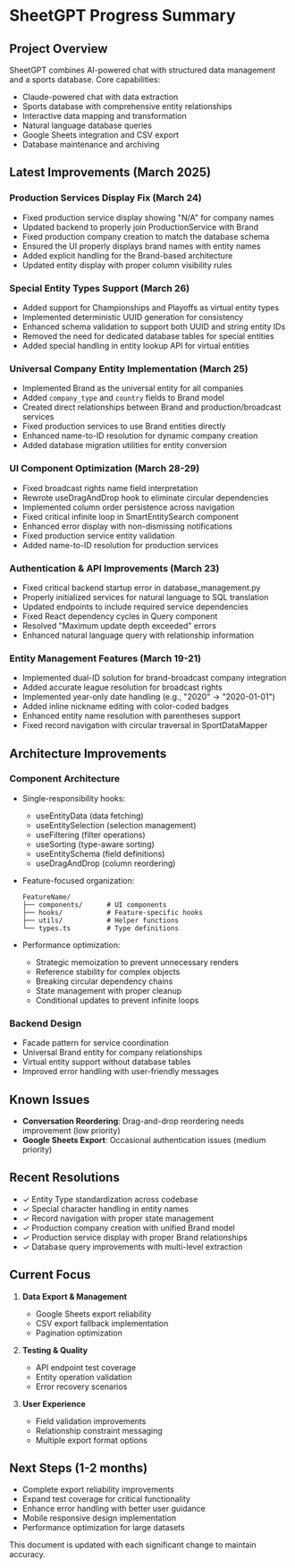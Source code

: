 # SheetGPT Progress Summary

## Project Overview

SheetGPT combines AI-powered chat with structured data management and a sports database. Core capabilities:

- Claude-powered chat with data extraction
- Sports database with comprehensive entity relationships 
- Interactive data mapping and transformation
- Natural language database queries
- Google Sheets integration and CSV export
- Database maintenance and archiving

## Latest Improvements (March 2025)

### Production Services Display Fix (March 24)

- Fixed production service display showing "N/A" for company names
- Updated backend to properly join ProductionService with Brand
- Fixed production company creation to match the database schema
- Ensured the UI properly displays brand names with entity names
- Added explicit handling for the Brand-based architecture
- Updated entity display with proper column visibility rules

### Special Entity Types Support (March 26)

- Added support for Championships and Playoffs as virtual entity types
- Implemented deterministic UUID generation for consistency
- Enhanced schema validation to support both UUID and string entity IDs
- Removed the need for dedicated database tables for special entities
- Added special handling in entity lookup API for virtual entities

### Universal Company Entity Implementation (March 25)

- Implemented Brand as the universal entity for all companies
- Added `company_type` and `country` fields to Brand model
- Created direct relationships between Brand and production/broadcast services
- Fixed production services to use Brand entities directly
- Enhanced name-to-ID resolution for dynamic company creation
- Added database migration utilities for entity conversion

### UI Component Optimization (March 28-29)

- Fixed broadcast rights name field interpretation
- Rewrote useDragAndDrop hook to eliminate circular dependencies
- Implemented column order persistence across navigation
- Fixed critical infinite loop in SmartEntitySearch component
- Enhanced error display with non-dismissing notifications
- Fixed production service entity validation
- Added name-to-ID resolution for production services

### Authentication & API Improvements (March 23)

- Fixed critical backend startup error in database_management.py
- Properly initialized services for natural language to SQL translation
- Updated endpoints to include required service dependencies
- Fixed React dependency cycles in Query component
- Resolved "Maximum update depth exceeded" errors
- Enhanced natural language query with relationship information

### Entity Management Features (March 19-21)

- Implemented dual-ID solution for brand-broadcast company integration
- Added accurate league resolution for broadcast rights
- Implemented year-only date handling (e.g., "2020" → "2020-01-01")
- Added inline nickname editing with color-coded badges
- Enhanced entity name resolution with parentheses support
- Fixed record navigation with circular traversal in SportDataMapper

## Architecture Improvements

### Component Architecture

- Single-responsibility hooks:
  - useEntityData (data fetching)
  - useEntitySelection (selection management)
  - useFiltering (filter operations)
  - useSorting (type-aware sorting)
  - useEntitySchema (field definitions)
  - useDragAndDrop (column reordering)

- Feature-focused organization:
  ```
  FeatureName/
  ├── components/      # UI components
  ├── hooks/           # Feature-specific hooks
  ├── utils/           # Helper functions
  └── types.ts         # Type definitions
  ```

- Performance optimization:
  - Strategic memoization to prevent unnecessary renders
  - Reference stability for complex objects
  - Breaking circular dependency chains
  - State management with proper cleanup
  - Conditional updates to prevent infinite loops

### Backend Design

- Facade pattern for service coordination
- Universal Brand entity for company relationships
- Virtual entity support without database tables
- Improved error handling with user-friendly messages

## Known Issues

- **Conversation Reordering**: Drag-and-drop reordering needs improvement (low priority)
- **Google Sheets Export**: Occasional authentication issues (medium priority)

## Recent Resolutions

- ✓ Entity Type standardization across codebase
- ✓ Special character handling in entity names
- ✓ Record navigation with proper state management
- ✓ Production company creation with unified Brand model
- ✓ Production service display with proper Brand relationships
- ✓ Database query improvements with multi-level extraction

## Current Focus

1. **Data Export & Management**
   - Google Sheets export reliability
   - CSV export fallback implementation
   - Pagination optimization

2. **Testing & Quality**
   - API endpoint test coverage
   - Entity operation validation
   - Error recovery scenarios

3. **User Experience**
   - Field validation improvements
   - Relationship constraint messaging
   - Multiple export format options

## Next Steps (1-2 months)

- Complete export reliability improvements
- Expand test coverage for critical functionality
- Enhance error handling with better user guidance
- Mobile responsive design implementation
- Performance optimization for large datasets

This document is updated with each significant change to maintain accuracy.